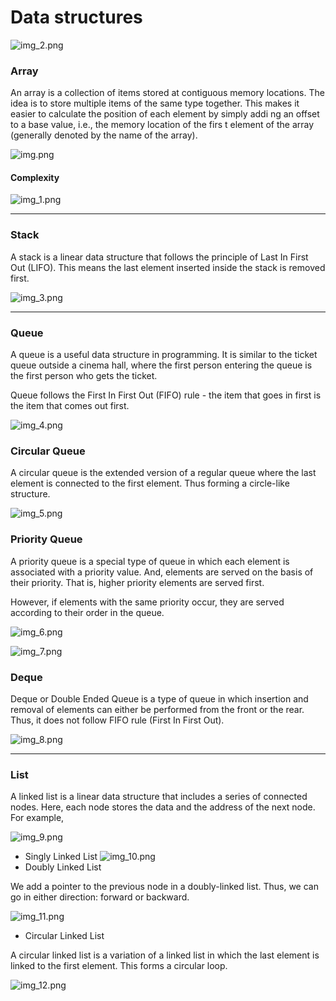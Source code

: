 # Data structures

![img_2.png](img_2.png)

### Array

An array is a collection of items stored at contiguous memory
locations. The idea is to store multiple items of the same type together.
This makes it easier to calculate the position of each element by simply addi
ng an offset to a base value, i.e., the memory location of the firs
t element of the array (generally denoted by the name of the array).

![img.png](img.png)

#### Complexity

![img_1.png](img_1.png)

---

### Stack

A stack is a linear data structure that follows the principle of Last In
First Out (LIFO). This means the last element inserted inside the stack is
removed first.

![img_3.png](img_3.png)

---

### Queue

A queue is a useful data structure in programming. It is similar to the ticket queue outside a cinema hall, where the first person entering the queue is the first person who gets the ticket.

Queue follows the First In First Out (FIFO) rule - the item that goes in first is the item that comes out first.

![img_4.png](img_4.png)

### Circular Queue

A circular queue is the extended version of a regular queue where the last element is connected to the first element. Thus forming a circle-like structure.

![img_5.png](img_5.png)

### Priority Queue

A priority queue is a special type of queue in which each element is associated with a priority value. And, elements are served on the basis of their priority. That is, higher priority elements are served first.

However, if elements with the same priority occur, they are served according to their order in the queue.

![img_6.png](img_6.png)

![img_7.png](img_7.png)

### Deque

Deque or Double Ended Queue is a type of queue in which insertion and removal of elements can either be performed from the front or the rear. Thus, it does not follow FIFO rule (First In First Out).

![img_8.png](img_8.png)

---

### List

A linked list is a linear data structure that includes a series of connected nodes. Here, each node stores the data and the address of the next node. For example,

![img_9.png](img_9.png)

- Singly Linked List
![img_10.png](img_10.png)
- Doubly Linked List

We add a pointer to the previous node in a doubly-linked list. Thus, we can go in either direction: forward or backward.

![img_11.png](img_11.png)

- Circular Linked List

A circular linked list is a variation of a linked list in which the last element is linked to the first element. This forms a circular loop.

![img_12.png](img_12.png)